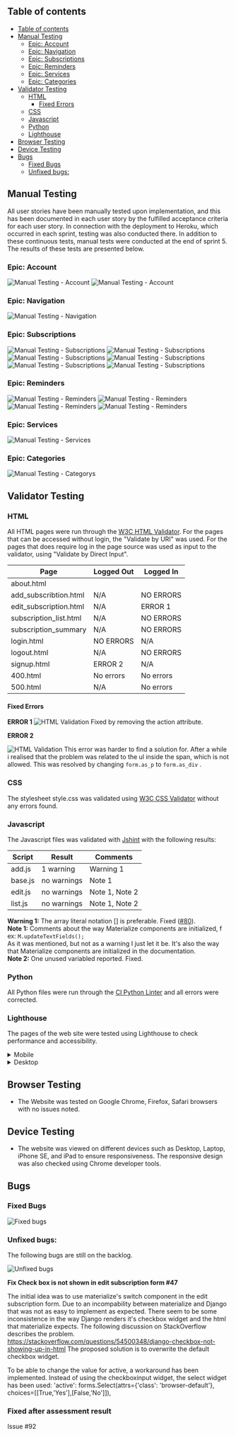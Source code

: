 ## Table of contents

<!-- TOC -->

- [Table of contents](#table-of-contents)
- [Manual Testing](#manual-testing)
  - [Epic: Account](#epic-account)
  - [Epic: Navigation](#epic-navigation)
  - [Epic: Subscriptions](#epic-subscriptions)
  - [Epic: Reminders](#epic-reminders)
  - [Epic: Services](#epic-services)
  - [Epic: Categories](#epic-categories)
- [Validator Testing](#validator-testing)
  - [HTML](#html)
    - [Fixed Errors](#fixed-errors)
  - [CSS](#css)
  - [Javascript](#javascript)
  - [Python](#python)
  - [Lighthouse](#lighthouse)
- [Browser Testing](#browser-testing)
- [Device Testing](#device-testing)
- [Bugs](#bugs)
  - [Fixed Bugs](#fixed-bugs)
  - [Unfixed bugs:](#unfixed-bugs)

<!-- /TOC -->

## Manual Testing

All user stories have been manually tested upon implementation, and this has been documented in each user story by the fulfilled acceptance criteria for each user story. In connection with the deployment to Heroku, which occurred in each sprint, testing was also conducted there. In addition to these continuous tests, manual tests were conducted at the end of sprint 5. The results of these tests are presented below.

### Epic: Account

![Manual Testing - Account](docs/readme_images/testing/MT_1.jpg)
![Manual Testing - Account](docs/readme_images/testing/MT_2.jpg)

### Epic: Navigation

![Manual Testing - Navigation](docs/readme_images/testing/MT_3.png)

### Epic: Subscriptions

![Manual Testing - Subscriptions](docs/readme_images/testing/MT_Sub_1.png)
![Manual Testing - Subscriptions](docs/readme_images/testing/MT_Sub_2.png)
![Manual Testing - Subscriptions](docs/readme_images/testing/MT_Sub_3.png)
![Manual Testing - Subscriptions](docs/readme_images/testing/MT_Sub_4.png)
![Manual Testing - Subscriptions](docs/readme_images/testing/MT_Sub_5.png)
![Manual Testing - Subscriptions](docs/readme_images/testing/MT_Sub_6.png)

### Epic: Reminders

![Manual Testing - Reminders](docs/readme_images/testing/MT_Rem_1.png)
![Manual Testing - Reminders](docs/readme_images/testing/MT_Rem_2.png)
![Manual Testing - Reminders](docs/readme_images/testing/MT_Rem_3.png)
![Manual Testing - Reminders](docs/readme_images/testing/MT_Rem_4.png)

### Epic: Services

![Manual Testing - Services](docs/readme_images/testing/MT_Ser_1.png)

### Epic: Categories

![Manual Testing - Categorys](docs/readme_images/testing/MT_Cat_1.png)

## Validator Testing

### HTML

All HTML pages were run through the [W3C HTML Validator](https://validator.w3.org/). For the pages that can be accessed without login, the "Validate by URI" was used. For the pages that does require log in the page source was used as input to the validator, using "Validate by Direct Input".


| Page                   | Logged Out | Logged In |
| ------------------------ | ------------ | ----------- |
| about.html             |            |           |
| add_subscribtion.html  | N/A        | NO ERRORS |
| edit_subscription.html | N/A        | ERROR 1   |
| subscription_list.html | N/A        | NO ERRORS |
| subscription_summary   | N/A        | NO ERRORS |
| login.html             | NO ERRORS  | N/A       |
| logout.html            | N/A        | NO ERRORS |
| signup.html            | ERROR 2    | N/A       |
| 400.html               | No errors  | No errors |
| 500.html               | N/A        | No errors |

#### Fixed Errors

**ERROR 1**
![HTML Validation](docs/readme_images/testing/Val_1.png)
Fixed by removing the action attribute.

**ERROR 2**

![HTML Validation](docs/readme_images/testing/Val_2.png)
This error was harder to find a solution for. After a while i realised that the problem was related to the ul inside the span, which is not allowed. This was resolved by changing <code>form.as_p</code> to <code>form.as_div</code> .

### CSS

The stylesheet style.css was validated using [W3C CSS Validator](https://jigsaw.w3.org/css-validator/) without any errors found.

### Javascript

The Javascript files was validated with [Jshint](https://jshint.com/) with the following results:


| Script  | Result      | Comments       |
| --------- | ------------- | ---------------- |
| add.js  | 1 warning   | Warning 1      |
| base.js | no warnings | Note 1         |
| edit.js | no warnings | Note 1, Note 2 |
| list.js | no warnings | Note 1, Note 2 |

**Warning 1:** The array literal notation [] is preferable. Fixed ([#80](https://github.com/andersganander/Subscription_manager/issues/80)).<br>
**Note 1:** Comments about the way Materialize components are initialized, f ex:
<code>M.updateTextFields();</code><br>
As it was mentioned, but not as a warning I just let it be. It's also the way that Materialize components are initialized in the documentation.<br>
**Note 2:** One unused variabled reported. Fixed.

### Python

All Python files were run through the [CI Python Linter](https://pep8ci.herokuapp.com/) and all errors were corrected.

### Lighthouse

The pages of the web site were tested using Lighthouse to check performance and accessibility.

<details>
<summary>Mobile</summary>

**Log in**
![Lighthouse validation](docs/readme_images/testing/LH_M_1.png)
<br>

**Sign up**
![Lighthouse validation](docs/readme_images/testing/LH_M_2.png)
<br>

**Subscription List**
![Lighthouse validation](docs/readme_images/testing/LH_M_4.png)
<br>

**Add subscription**
![Lighthouse validation](docs/readme_images/testing/LH_M_5.png)
<br>

**Edit subscription**
![Lighthouse validation](docs/readme_images/testing/LH_M_6.png)
<br>

**Delete subscription**
Not validated. It seems like the modal used in delete subscription is not "compatible" with Lighthouse validation. When trying to validate the delete page the modal disappears and it looks like the subscription list (which is the page that is shown after deletion) is validated instead
<br>

**Subscription summary**
![Lighthouse validation](docs/readme_images/testing/LH_M_7.png)
<br>

**Log out**
![Lighthouse validation](docs/readme_images/testing/LH_M_8.png)
<br>

</details>

<details>
<summary>Desktop</summary>

**Log in**
![Lighthouse validation](docs/readme_images/testing/LH_DT_1.png)
<br>

**Sign up**
![Lighthouse validation](docs/readme_images/testing/LH_DT_2.png)
<br>

**Subscription List**
![Lighthouse validation](docs/readme_images/testing/LH_DT_4.png)
<br>

**Add subscription**
![Lighthouse validation](docs/readme_images/testing/LH_DT_5.png)
<br>

**Edit subscription**
![Lighthouse validation](docs/readme_images/testing/LH_DT_6.png)
<br>

**Delete subscription**
Not validated. It seems like the modal used in delete subscription is not "compatible" with Lighthouse validation. When trying to validate the delete page the modal disappears and it looks like the subscription list (which is the page that is shown after deletion) is validated instead
<br>

**Subscription summary**
![Lighthouse validation](docs/readme_images/testing/LH_DT_7.png)
<br>

**Log out**
![Lighthouse validation](docs/readme_images/testing/LH_DT_8.png)
<br>

</details>

## Browser Testing

- The Website was tested on Google Chrome, Firefox, Safari browsers with no issues noted.

## Device Testing

- The website was viewed on different devices such as Desktop, Laptop, iPhone SE,  and iPad to ensure responsiveness. The responsive design was also checked using Chrome developer tools.

## Bugs

### Fixed Bugs

![Fixed bugs](docs/readme_images/testing/Fixed_bugs.png)

### Unfixed bugs:

The following bugs are still on the backlog.

![Unfixed bugs](docs/readme_images/testing/Unfixed_bugs.png)

**Fix Check box is not shown in edit subscription form #47**

The initial idea was to use materialize's switch component in the edit subscription form. Due to an incompability between materialize and Django that was not as easy to implement as expected. There seem to be some inconsistence in the way Django renders it's checkbox widget and the html that materialize expects. The following discussion on StackOverflow describes the problem.
https://stackoverflow.com/questions/54500348/django-checkbox-not-showing-up-in-html
The proposed solution is to overwrite the default checkbox widget.

To be able to change the value for active, a workaround has been implemented. Instead of using the checkboxinput widget, the select widget has been used:
'active': forms.Select(attrs={'class': 'browser-default'}, choices=[[True,'Yes'],[False,'No']]),

### Fixed after assessment result

Issue #92